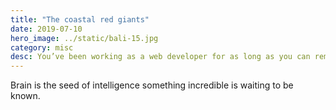 ```yaml
---
title: "The coastal red giants"
date: 2019-07-10
hero_image: ../static/bali-15.jpg
category: misc
desc: You’ve been working as a web developer for as long as you can remember, and you want to break the monotony by going freelance. Great! As a freelance developer, you can use your skills to contribute to meaningful work that…
---
```

Brain is the seed of intelligence something incredible is waiting to be known.